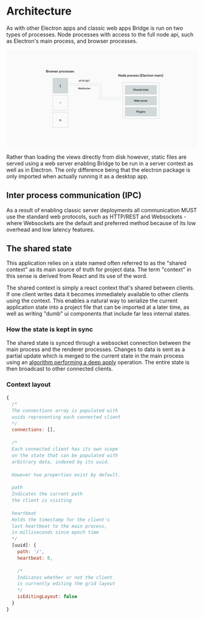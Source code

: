 # Architecture

As with other Electron apps and classic web apps Bridge is run on two types of processes. Node processes with access to the full node api, such as Electron's main process, and browser processes.

![Processes](/media/docs/architecture/client-server.png)

Rather than loading the views directly from disk however, static files are served using a web server enabling Bridge to be run in a server context as well as in Electron. The only difference being that the electron package is only imported when actually running it as a desktop app.

## Inter process communication (IPC)

As a result of enabling classic server deployments all communication MUST use the standard web protocols, such as HTTP/REST and Websockets - where Websockets are the default and preferred method because of its low overhead and low latency features.

## The shared state

This application relies on a state named often referred to as the "shared context" as its main source of truth for project data. The term "context" in this sense is derived from React and its use of the word.

The shared context is simply a react context that's shared between clients. If one client writes data it becomes immediately available to other clients using the context. This enables a natural way to serialize the current application state into a project file that can be imported at a later time, as well as writing "dumb" ui components that include far less internal states.

### How the state is kept in sync

The shared state is synced through a websocket connection between the main process and the renderer processes. Changes to data is sent as a partial update which is merged to the current state in the main process using an [algorithm performing a deep apply](/lib/utils.js) operation. The entire state is then broadcast to other connected clients.

### Context layout

```javascript
{
  /*
  The connections array is populated with
  uuids representing each connected client
  */
  connections: [],

  /*
  Each connected client has its own scope
  on the state that can be populated with
  arbitrary data, indexed by its uuid.
  
  However two properties exist by default.

  path
  Indicates the current path
  the client is visiting

  heartbeat
  Holds the timestamp for the client's
  last heartbeat to the main process,
  in milliseconds since epoch time
  */
  [uuid]: {
    path: '/',
    heartbeat: 0,

    /*
    Indicates whether or not the client
    is currently editing the grid layout
    */
    isEditingLayout: false
  }
}
```